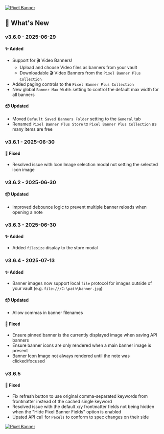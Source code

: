 <a href="https://www.youtube.com/watch?v=tfNqEAQuhXs">
  <img src="https://pixel-banner.online/img/pixel-banner-v3.6.jpg" alt="Pixel Banner" style="max-width: 400px;">
</a>

## 🎉 What's New
### v3.6.0 - 2025-06-29
#### ✨ Added
- Support for 🎬 Video Banners!
  - Upload and choose Video files as banners from your vault
  - Downloadable 🎬 Video Banners from the `Pixel Banner Plus Collection`
- Added paging controls to the `Pixel Banner Plus Collection`
- New global `Banner Max Width` setting to control the default max width for all banners

#### 📦 Updated
- Moved `Default Saved Banners Folder` setting to the `General` tab
- Renamed `Pixel Banner Plus Store` to `Pixel Banner Plus Collection` as many items are free

### v3.6.1 - 2025-06-30
#### 🐛 Fixed
- Resolved issue with Icon Image selection modal not setting the selected icon image

### v3.6.2 - 2025-06-30
#### 📦 Updated
- Improved debounce logic to prevent multiple banner reloads when opening a note

### v3.6.3 - 2025-06-30
#### ✨ Added
- Added `filesize` display to the store modal

### v3.6.4 - 2025-07-13
#### ✨ Added
- Banner images now support local `file` protocol for images outside of your vault (e.g. `file:///C:\path\banner.jpg`)

#### 📦 Updated
- Allow commas in banner filenames

#### 🐛 Fixed
- Ensure pinned banner is the currently displayed image when saving API banners
- Ensure banner icons are only rendered when a main banner image is present
- Banner Icon Image not always rendered until the note was clicked/focused

### v3.6.5
#### 🐛 Fixed
- Fix refresh button to use original comma-separated keywords from frontmatter instead of the cached single keyword
- Resolved issue with the default x/y frontmatter fields not being hidden when the "Hide Pixel Banner Fields" option is enabled
- Upated API call for `Pexels` to conform to spec changes on their side

<a href="https://www.youtube.com/watch?v=pJFsMfrWak4">
  <img src="https://pixel-banner.online/img/pixel-banner-transparent-bg.png" alt="Pixel Banner" style="max-width: 400px;">
</a>

